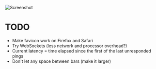 ![Screenshot](https://raw.github.com/frosas/lag/master/screenshot.png)

# TODO

- Make favicon work on Firefox and Safari
- Try WebSockets (less network and processor overhead?)
- Current latency = time elapsed since the first of the last unresponded pings
- Don't let any space between bars (make it larger)
